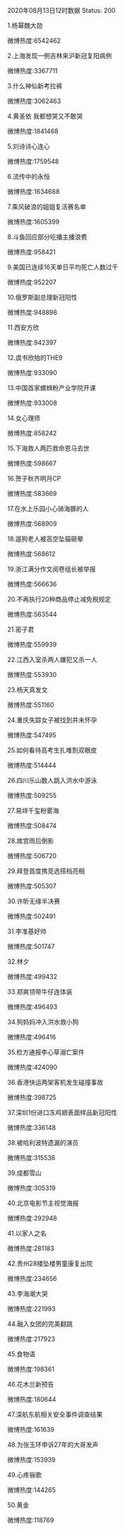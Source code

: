 2020年08月13日12时数据
Status: 200

1.杨幂魏大勋

微博热度:6542462

2.上海发现一例吉林来沪新冠复阳病例

微博热度:3367711

3.什么神仙新考拉裤

微博热度:3062463

4.黄圣依 我都想哭又不敢哭

微博热度:1841468

5.刘诗诗心连心

微博热度:1759548

6.流传中的永恒

微博热度:1634688

7.乘风破浪的姐姐复活赛名单

微博热度:1605399

8.斗鱼回应部分吃播主播浪费

微博热度:958421

9.美国已连续16天单日平均死亡人数过千

微博热度:952207

10.俄罗斯副总理新冠阳性

微博热度:948898

11.西安方欣

微博热度:942397

12.虞书欣拍的THE9

微博热度:933090

13.中国首家螺蛳粉产业学院开课

微博热度:933008

14.女心理师

微博热度:858242

15.下海救人两匹救命恩马去世

微博热度:598667

16.贺子秋齐明月CP

微博热度:583669

17.在水上乐园小心骑海豚的人

微博热度:568909

18.遛狗老人被高空坠猫砸晕

微博热度:568612

19.浙江满分作文阅卷组长被举报

微博热度:566636

20.不再执行20种商品停止减免税规定

微博热度:563544

21.密子君

微博热度:559939

22.江西入室杀两人嫌犯又杀一人

微博热度:553930

23.杨天真发文

微博热度:551160

24.重庆失踪女子被找到并未怀孕

微博热度:547495

25.如何看待高考生扎堆割双眼皮

微博热度:514444

26.四川乐山数人跳入洪水中游泳

微博热度:509255

27.易烊千玺粉雾海

微博热度:508474

28.故宫雨后倒影

微博热度:506720

29.拜登首度携竞选搭档亮相

微博热度:505307

30.许昕无缘半决赛

微博热度:502491

31.李准基好帅

微博热度:501747

32.林夕

微博热度:499432

33.郑爽领带牛仔连体装

微博热度:496493

34.狗妈妈冲入洪水救小狗

微博热度:496416

35.检方通报李心草溺亡案件

微博热度:424090

36.香港快运两架客机发生碰撞事故

微博热度:398725

37.深圳1份进口冻鸡翅表面样品新冠阳性

微博热度:336148

38.被哈利波特遗漏的演员

微博热度:315536

39.成都雪山

微博热度:305319

40.北京电影节主视觉海报

微博热度:292948

41.以家人之名

微博热度:281183

42.贵州28楼坠楼男童康复出院

微博热度:234656

43.李海潮大哭

微博热度:221993

44.融入女团的完美翻跳

微博热度:217923

45.食物语

微博热度:198361

46.花木兰新预告

微博热度:180644

47.深航东航相关安全事件调查结果

微博热度:161639

48.为张玉环申诉27年的大哥发声

微博热度:153939

49.心疼骊歌

微博热度:144265

50.黄金

微博热度:118769


